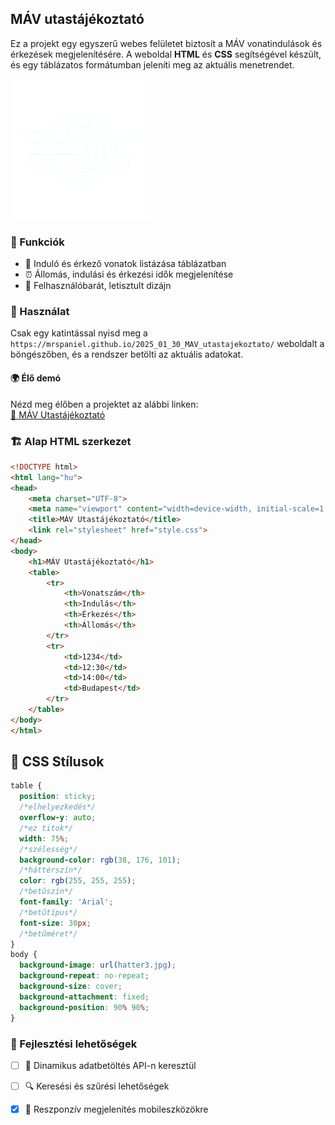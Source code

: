 ## MÁV utastájékoztató

Ez a projekt egy egyszerű webes felületet biztosít a MÁV vonatindulások és érkezések megjelenítésére. A weboldal **HTML** és **CSS** segítségével készült, és egy táblázatos formátumban jeleníti meg az aktuális menetrendet.

![mavlogo](mavlogo.png)

### 📌 Funkciók
- 🚉 Induló és érkező vonatok listázása táblázatban
- ⏰ Állomás, indulási és érkezési idők megjelenítése
- 🎨 Felhasználóbarát, letisztult dizájn

### 🚀 Használat
Csak egy katintással nyisd meg a `https://mrspaniel.github.io/2025_01_30_MAV_utastajekoztato/` weboldalt a böngészőben, és a rendszer betölti az aktuális adatokat.
#### 🌍 Élő demó

Nézd meg élőben a projektet az alábbi linken:  
[🔗 MÁV Utastájékoztató](https://mrspaniel.github.io/2025_01_30_MAV_utastajekoztato/)

### 🏗️ Alap HTML szerkezet
```html
<!DOCTYPE html>
<html lang="hu">
<head>
    <meta charset="UTF-8">
    <meta name="viewport" content="width=device-width, initial-scale=1.0">
    <title>MÁV Utastájékoztató</title>
    <link rel="stylesheet" href="style.css">
</head>
<body>
    <h1>MÁV Utastájékoztató</h1>
    <table>
        <tr>
            <th>Vonatszám</th>
            <th>Indulás</th>
            <th>Érkezés</th>
            <th>Állomás</th>
        </tr>
        <tr>
            <td>1234</td>
            <td>12:30</td>
            <td>14:00</td>
            <td>Budapest</td>
        </tr>
    </table>
</body>
</html>
```

## 🎨 CSS Stílusok
```css
table {
  position: sticky;
  /*elhelyezkedés*/
  overflow-y: auto;
  /*ez titok*/
  width: 75%;
  /*szélesség*/
  background-color: rgb(38, 176, 101);
  /*háttérszín*/
  color: rgb(255, 255, 255);
  /*betűszín*/
  font-family: 'Arial';
  /*betűtípus*/
  font-size: 30px;
  /*betűméret*/
}
body {
  background-image: url(hatter3.jpg);
  background-repeat: no-repeat;
  background-size: cover;
  background-attachment: fixed;
  background-position: 90% 90%;
}

```

### 🔧 Fejlesztési lehetőségek
- [ ] 🔄 Dinamikus adatbetöltés API-n keresztül
- [ ] 🔍 Keresési és szűrési lehetőségek
- [x] 📱 Reszponzív megjelenítés mobileszközökre

